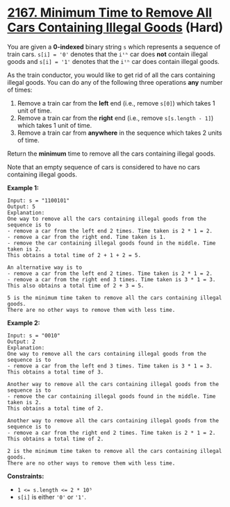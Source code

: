 # [2167. Minimum Time to Remove All Cars Containing Illegal Goods][link] (Hard)

[link]: https://leetcode.com/problems/minimum-time-to-remove-all-cars-containing-illegal-goods/

You are given a **0-indexed** binary string `s` which represents a sequence of train cars. `s[i] =
'0'` denotes that the `iᵗʰ` car does **not** contain illegal goods and `s[i] = '1'` denotes that the
`iᵗʰ` car does contain illegal goods.

As the train conductor, you would like to get rid of all the cars containing illegal goods. You can
do any of the following three operations **any** number of times:

1. Remove a train car from the **left** end (i.e., remove `s[0]`) which takes 1 unit of time.
2. Remove a train car from the **right** end (i.e., remove `s[s.length - 1]`) which takes 1 unit of
time.
3. Remove a train car from **anywhere** in the sequence which takes 2 units of time.

Return the **minimum** time to remove all the cars containing illegal goods.

Note that an empty sequence of cars is considered to have no cars containing illegal goods.

**Example 1:**

```
Input: s = "1100101"
Output: 5
Explanation:
One way to remove all the cars containing illegal goods from the sequence is to
- remove a car from the left end 2 times. Time taken is 2 * 1 = 2.
- remove a car from the right end. Time taken is 1.
- remove the car containing illegal goods found in the middle. Time taken is 2.
This obtains a total time of 2 + 1 + 2 = 5.

An alternative way is to
- remove a car from the left end 2 times. Time taken is 2 * 1 = 2.
- remove a car from the right end 3 times. Time taken is 3 * 1 = 3.
This also obtains a total time of 2 + 3 = 5.

5 is the minimum time taken to remove all the cars containing illegal goods.
There are no other ways to remove them with less time.
```

**Example 2:**

```
Input: s = "0010"
Output: 2
Explanation:
One way to remove all the cars containing illegal goods from the sequence is to
- remove a car from the left end 3 times. Time taken is 3 * 1 = 3.
This obtains a total time of 3.

Another way to remove all the cars containing illegal goods from the sequence is to
- remove the car containing illegal goods found in the middle. Time taken is 2.
This obtains a total time of 2.

Another way to remove all the cars containing illegal goods from the sequence is to
- remove a car from the right end 2 times. Time taken is 2 * 1 = 2.
This obtains a total time of 2.

2 is the minimum time taken to remove all the cars containing illegal goods.
There are no other ways to remove them with less time.
```

**Constraints:**

- `1 <= s.length <= 2 * 10⁵`
- `s[i]` is either `'0'` or `'1'`.
